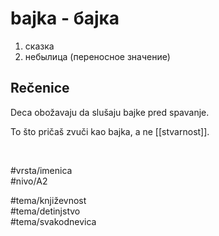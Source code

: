 # bajka - бајка

1. сказка  
2. небылица (переносное значение)

## Rečenice

Deca obožavaju da slušaju bajke pred spavanje.

To što pričaš zvuči kao bajka, a ne [[stvarnost]].

<br>

#vrsta/imenica  
#nivo/A2  

#tema/književnost  
#tema/detinjstvo  
#tema/svakodnevica
